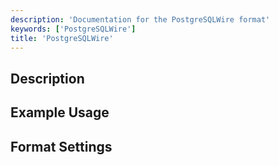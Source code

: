 ```yaml
---
description: 'Documentation for the PostgreSQLWire format'
keywords: ['PostgreSQLWire']
title: 'PostgreSQLWire'
---
```


## Description 

## Example Usage 

## Format Settings 

